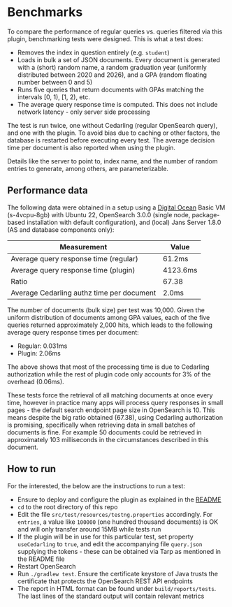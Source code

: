 # Benchmarks

To compare the performance of regular queries vs. queries filtered via this plugin, benchmarking tests were designed. This is what a test does:

- Removes the index in question entirely (e.g. `student`)
- Loads in bulk a set of JSON documents. Every document is generated with a (short) random name, a random graduation year (uniformly distributed between 2020 and 2026), and a GPA (random floating number between 0 and 5) 
- Runs five queries that return documents with GPAs matching the intervals [0, 1), [1, 2), etc. <!--Before this, a preliminary warmup query is issued for the interval [5, 6) and its result discarded: it was observed that after the bulk is performed, the very first query takes a very long time compared to subsequent queries -->
- The average query response time is computed. This does not include network latency - only server side processing

The test is run twice, one without Cedarling (regular OpenSearch query), and one with the plugin. To avoid bias due to caching or other factors, the database is restarted before executing every test. The average decision time per document is also reported when using the plugin. <!--This allows to discriminate the overhead introduced by Cedarling and the plugin separately.  -->

Details like the server to point to, index name, and the number of random entries to generate, among others, are parameterizable.

## Performance data

The following data were obtained in a setup using a [Digital Ocean](https://slugs.do-api.dev/) Basic VM (s-4vcpu-8gb) with Ubuntu 22, OpenSearch 3.0.0 (single node, package-based installation with default configuration), and (local) Jans Server 1.8.0 (AS and database components only):

|Measurement|Value|
|-|-|
|Average query response time (regular)|61.2ms|
|Average query response time (plugin)|4123.6ms|
|Ratio|67.38|
|Average Cedarling authz time per document|2.0ms|

The number of documents (bulk size) per test was 10,000. Given the uniform distribution of documents among GPA values, each of the five queries returned approximately 2,000 hits, which leads to the following average query response times per document:

- Regular: 0.031ms
- Plugin: 2.06ms

The above shows that most of the processing time is due to Cedarling authorization while the rest of plugin code only accounts for 3% of the overhead (0.06ms). 

These tests force the retrieval of all matching documents at once every time, however in practice many apps will process query responses in small pages - the default search endpoint page size in OpenSearch is 10. This means despite the big ratio obtained (67.38), using Cedarling authorization is promising, specifically when retrieving data in small batches of documents is fine. For example 50 documents could be retrieved in approximately 103 milliseconds in the circumstances described in this document.

## How to run

For the interested, the below are the instructions to run a test:

- Ensure to deploy and configure the plugin as explained in the [README](./README.md) <!--. At the top level of the JSON settings, add `"skipHits": true`. This will make the plugin omit the serialization of the results (hits) in the response. This avoids transfering a lot of data through the network and reduces the running time of the Java test considerably without effects in the computations of performance metrics -->
- `cd` to the root directory of this repo
- Edit the file `src/test/resources/testng.properties` accordingly. For `entries`, a value like `100000` (one hundred thousand documents) is OK and will only transfer around 15MB while tests run
- If the plugin will be in use for this particular test, set property `useCedarling` to `true`, and edit the accompanying file `query.json` supplying the tokens - these can be obtained via Tarp as mentioned in the README file
- Restart OpenSearch
- Run `./gradlew test`. Ensure the certificate keystore of Java trusts the certificate that protects the OpenSearch REST API endpoints
- The report in HTML format can be found under `build/reports/tests`. The last lines of the standard output will contain relevant metrics
